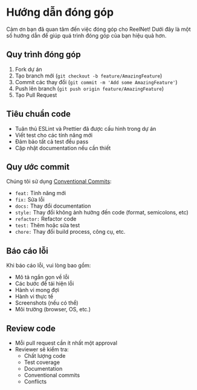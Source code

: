 # Hướng dẫn đóng góp

Cảm ơn bạn đã quan tâm đến việc đóng góp cho ReelNet! Dưới đây là một số hướng dẫn để giúp quá trình đóng góp của bạn hiệu quả hơn.

## Quy trình đóng góp

1. Fork dự án
2. Tạo branch mới (`git checkout -b feature/AmazingFeature`)
3. Commit các thay đổi (`git commit -m 'Add some AmazingFeature'`)
4. Push lên branch (`git push origin feature/AmazingFeature`)
5. Tạo Pull Request

## Tiêu chuẩn code

- Tuân thủ ESLint và Prettier đã được cấu hình trong dự án
- Viết test cho các tính năng mới
- Đảm bảo tất cả test đều pass
- Cập nhật documentation nếu cần thiết

## Quy ước commit

Chúng tôi sử dụng [Conventional Commits](https://www.conventionalcommits.org/):

- `feat:` Tính năng mới
- `fix:` Sửa lỗi
- `docs:` Thay đổi documentation
- `style:` Thay đổi không ảnh hưởng đến code (format, semicolons, etc)
- `refactor:` Refactor code
- `test:` Thêm hoặc sửa test
- `chore:` Thay đổi build process, công cụ, etc.

## Báo cáo lỗi

Khi báo cáo lỗi, vui lòng bao gồm:

- Mô tả ngắn gọn về lỗi
- Các bước để tái hiện lỗi
- Hành vi mong đợi
- Hành vi thực tế
- Screenshots (nếu có thể)
- Môi trường (browser, OS, etc.)

## Review code

- Mỗi pull request cần ít nhất một approval
- Reviewer sẽ kiểm tra:
  - Chất lượng code
  - Test coverage
  - Documentation
  - Conventional commits
  - Conflicts 